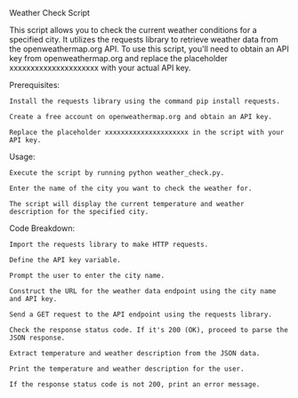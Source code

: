 Weather Check Script

This script allows you to check the current weather conditions for a specified city. It utilizes the requests library to retrieve weather data from the openweathermap.org API. To use this script, you'll need to obtain an API key from openweathermap.org and replace the placeholder xxxxxxxxxxxxxxxxxxxxx with your actual API key.

Prerequisites:

    Install the requests library using the command pip install requests.

    Create a free account on openweathermap.org and obtain an API key.

    Replace the placeholder xxxxxxxxxxxxxxxxxxxxx in the script with your API key.

Usage:

    Execute the script by running python weather_check.py.

    Enter the name of the city you want to check the weather for.

    The script will display the current temperature and weather description for the specified city.

Code Breakdown:

    Import the requests library to make HTTP requests.

    Define the API key variable.

    Prompt the user to enter the city name.

    Construct the URL for the weather data endpoint using the city name and API key.

    Send a GET request to the API endpoint using the requests library.

    Check the response status code. If it's 200 (OK), proceed to parse the JSON response.

    Extract temperature and weather description from the JSON data.

    Print the temperature and weather description for the user.

    If the response status code is not 200, print an error message.
